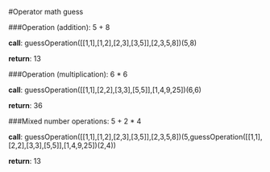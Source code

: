 #Operator math guess

###Operation (addition): 5 + 8

**call**: guessOperation([[1,1],[1,2],[2,3],[3,5]],[2,3,5,8])(5,8)

**return**: 13

###Operation (multiplication): 6 * 6

**call**: guessOperation([[1,1],[2,2],[3,3],[5,5]],[1,4,9,25])(6,6)

**return**: 36

###Mixed number operations: 5 + 2 * 4

**call**: guessOperation([[1,1],[1,2],[2,3],[3,5]],[2,3,5,8])(5,guessOperation([[1,1],[2,2],[3,3],[5,5]],[1,4,9,25])(2,4))

**return**: 13